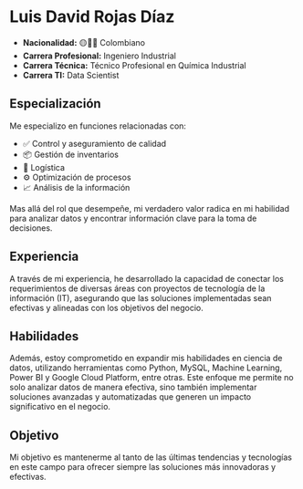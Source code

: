 # Luis David Rojas Díaz

- **Nacionalidad:** 🟡🔵🔴 Colombiano
- **Carrera Profesional:** Ingeniero Industrial
- **Carrera Técnica:** Técnico Profesional en Química Industrial
- **Carrera TI:** Data Scientist

## Especialización

Me especializo en funciones relacionadas con:

- ✅️ Control y aseguramiento de calidad
- 📦 Gestión de inventarios
- 🚚 Logística
- ⚙️ Optimización de procesos
- 📈 Análisis de la información

Mas allá del rol que desempeñe, mi verdadero valor radica en mi habilidad para analizar datos y encontrar información clave para la toma de decisiones.

## Experiencia

A través de mi experiencia, he desarrollado la capacidad de conectar los requerimientos de diversas áreas con proyectos de tecnología de la información (IT), asegurando que las soluciones implementadas sean efectivas y alineadas con los objetivos del negocio.

## Habilidades

Además, estoy comprometido en expandir mis habilidades en ciencia de datos, utilizando herramientas como Python, MySQL, Machine Learning, Power BI y Google Cloud Platform, entre otras. Este enfoque me permite no solo analizar datos de manera efectiva, sino también implementar soluciones avanzadas y automatizadas que generen un impacto significativo en el negocio.

## Objetivo

Mi objetivo es mantenerme al tanto de las últimas tendencias y tecnologías en este campo para ofrecer siempre las soluciones más innovadoras y efectivas.

